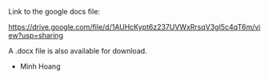 Link to the google docs file:

https://drive.google.com/file/d/1AUHcKypt6z237UVWxRrsqV3gI5c4qT6m/view?usp=sharing

A .docx file is also available for download.

- Minh Hoang
